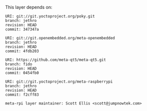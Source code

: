 This layer depends on:

    URI: git://git.yoctoproject.org/poky.git
    branch: jethro 
    revision: HEAD
    commit: 347347a 

    URI: git://git.openembedded.org/meta-openembedded
    branch: jethro 
    revision: HEAD
    commit: 4fdb203 

    URI: https://github.com/meta-qt5/meta-qt5.git
    branch: fido
    revision: HEAD
    commit: 0454fb0

    URI: git://git.yoctoproject.org/meta-raspberrypi 
    branch: jethro
    revision: HEAD
    commit: f2cff83 

    meta-rpi layer maintainer: Scott Ellis <scott@jumpnowtek.com>
